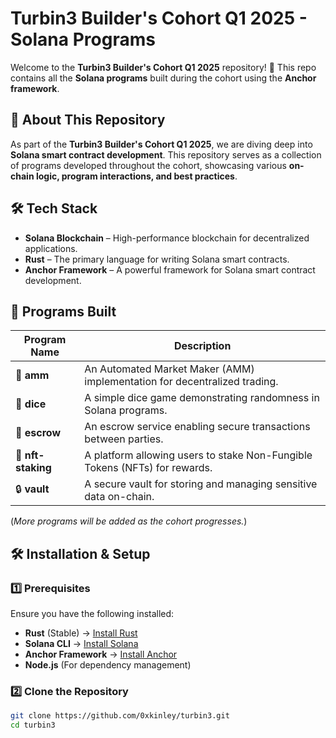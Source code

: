 # Turbin3 Builder's Cohort Q1 2025 - Solana Programs

Welcome to the **Turbin3 Builder's Cohort Q1 2025** repository! 🚀 This repo contains all the **Solana programs** built during the cohort using the **Anchor framework**.

## 📌 About This Repository

As part of the **Turbin3 Builder's Cohort Q1 2025**, we are diving deep into **Solana smart contract development**. This repository serves as a collection of programs developed throughout the cohort, showcasing various **on-chain logic, program interactions, and best practices**.

## 🛠 Tech Stack

- **Solana Blockchain** – High-performance blockchain for decentralized applications.
- **Rust** – The primary language for writing Solana smart contracts.
- **Anchor Framework** – A powerful framework for Solana smart contract development.

## 🚀 Programs Built

| Program Name        | Description                                                                 |
|---------------------|-----------------------------------------------------------------------------|            
| 🏦 **amm**          | An Automated Market Maker (AMM) implementation for decentralized trading.   |
| 🎲 **dice**         | A simple dice game demonstrating randomness in Solana programs.             |
| 🤝 **escrow**       | An escrow service enabling secure transactions between parties.             |
| 🎨 **nft-staking**  | A platform allowing users to stake Non-Fungible Tokens (NFTs) for rewards.  |
| 🔒 **vault**        | A secure vault for storing and managing sensitive data on-chain.            |


(*More programs will be added as the cohort progresses.*)

## 🛠 Installation & Setup

### 1️⃣ Prerequisites

Ensure you have the following installed:

- **Rust** (Stable) → [Install Rust](https://www.rust-lang.org/tools/install)
- **Solana CLI** → [Install Solana](https://docs.solana.com/cli/install-solana-cli-tools)
- **Anchor Framework** → [Install Anchor](https://book.anchor-lang.com/getting_started/installation.html)
- **Node.js** (For dependency management)

### 2️⃣ Clone the Repository

```sh
git clone https://github.com/0xkinley/turbin3.git
cd turbin3
```


